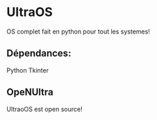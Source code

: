 # UltraOS
OS complet fait en python pour tout les systemes!

## Dépendances:
Python
Tkinter

## OpeNUltra
UltraoOS est open source!
